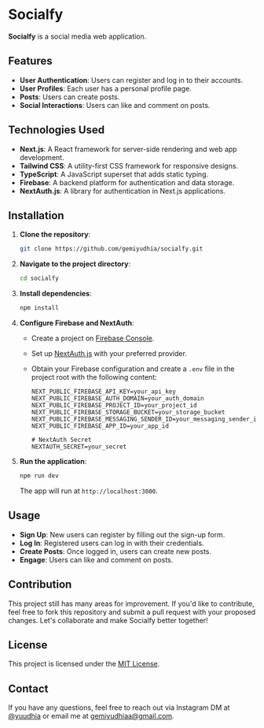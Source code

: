 # Socialfy  

**Socialfy** is a social media web application.  

## Features  

- **User Authentication**: Users can register and log in to their accounts.  
- **User Profiles**: Each user has a personal profile page.  
- **Posts**: Users can create posts.  
- **Social Interactions**: Users can like and comment on posts.  

## Technologies Used  

- **Next.js**: A React framework for server-side rendering and web app development.  
- **Tailwind CSS**: A utility-first CSS framework for responsive designs.  
- **TypeScript**: A JavaScript superset that adds static typing.  
- **Firebase**: A backend platform for authentication and data storage.
- **NextAuth.js**: A library for authentication in Next.js applications.

## Installation  

1. **Clone the repository**:  
   ```bash
   git clone https://github.com/gemiyudhia/socialfy.git
   ```  

2. **Navigate to the project directory**:  
   ```bash
   cd socialfy
   ```  

3. **Install dependencies**:  
   ```bash
   npm install
   ```  

4. **Configure Firebase and NextAuth**:  
   - Create a project on [Firebase Console](https://console.firebase.google.com/).  
   - Set up [NextAuth.js](https://next-auth.js.org/) with your preferred provider.  
   - Obtain your Firebase configuration and create a `.env` file in the project root with the following content:  

     ```plaintext
     NEXT_PUBLIC_FIREBASE_API_KEY=your_api_key
     NEXT_PUBLIC_FIREBASE_AUTH_DOMAIN=your_auth_domain
     NEXT_PUBLIC_FIREBASE_PROJECT_ID=your_project_id
     NEXT_PUBLIC_FIREBASE_STORAGE_BUCKET=your_storage_bucket
     NEXT_PUBLIC_FIREBASE_MESSAGING_SENDER_ID=your_messaging_sender_id
     NEXT_PUBLIC_FIREBASE_APP_ID=your_app_id
     
     # NextAuth Secret
     NEXTAUTH_SECRET=your_secret
     ```  

5. **Run the application**:  
   ```bash
   npm run dev
   ```  

   The app will run at `http://localhost:3000`.  

## Usage  

- **Sign Up**: New users can register by filling out the sign-up form.  
- **Log In**: Registered users can log in with their credentials.  
- **Create Posts**: Once logged in, users can create new posts.  
- **Engage**: Users can like and comment on posts.  

## Contribution  

This project still has many areas for improvement. If you'd like to contribute, feel free to fork this repository and submit a pull request with your proposed changes. Let's collaborate and make Socialfy better together!  

## License  

This project is licensed under the [MIT License](LICENSE).  

## Contact  

If you have any questions, feel free to reach out via Instagram DM at [@yuudhia](https://instagram.com/yuudhia) or email me at gemiyudhiaa@gmail.com.  
